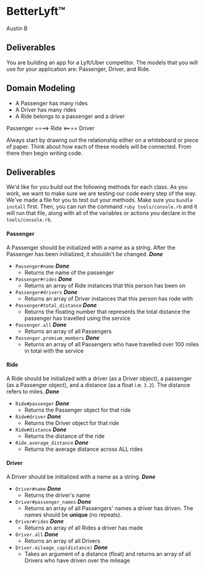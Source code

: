 # BetterLyft™ 

Austin B

## Deliverables
You are building an app for a Lyft/Uber competitor. The models that you will use for your application are: Passenger, Driver, and Ride.

## Domain Modeling
  - A Passenger has many rides
  - A Driver has many rides
  - A Ride belongs to a passenger and a driver


  Passenger ====> Ride <==== Driver
  
Always start by drawing out the relationship either on a whiteboard or piece of paper. Think about how each of these models will be connected. From there then begin writing code.

## Deliverables

We'd like for you build out the following methods for each class. As you work, we want to make sure we are testing our code every step of the way. We've made a file for you to test out your methods. Make sure you `bundle install` first. Then, you can run the command `ruby tools/console.rb` and it will run that file, along with all of the variables or actions you declare in the `tools/console.rb`.

#### Passenger
A Passenger should be initialized with a name as a string. After the Passenger has been initialized, it shouldn't be changed. ***Done***
- `Passenger#name` ***Done***
  - Returns the name of the passenger
- `Passenger#rides` ***Done***
  - Returns an array of Ride instances that this person has been on
- `Passenger#drivers` ***Done***
  - Returns an array of Driver instances that this person has rode with
- `Passenger#total_distance` ***Done***
  - Returns the floating number that represents the total distance the passenger has travelled using the service
- `Passenger.all` ***Done***
  - Returns an array of all Passengers
- `Passenger.premium_members` ***Done***
  - Returns an array of all Passengers who have travelled over 100 miles in total with the service

#### Ride
A Ride should be initialized with a driver (as a Driver object), a passenger (as a Passenger object), and a distance (as a float i.e. `3.2`). The distance refers to miles. ***Done***
- `Ride#passenger` ***Done***
  - Returns the Passenger object for that ride
- `Ride#driver` ***Done***
  - Returns the Driver object for that ride
- `Ride#distance` ***Done***
  - Returns the distance of the ride
- `Ride.average_distance` ***Done***
  - Returns the average distance across ALL rides
  
#### Driver
A Driver should be initialized with a name as a string. ***Done***
- `Driver#name` ***Done***
  - Returns the driver's name
- `Driver#passenger_names` ***Done***
  - Returns an array of all Passengers' names a driver has driven. The names should be **unique** (no repeats).
- `Driver#rides` ***Done***
  - Returns an array of all Rides a driver has made
- `Driver.all` ***Done***
  - Returns an array of all Drivers
- `Driver.mileage_cap(distance)` ***Done***
  - Takes an argument of a distance (float) and returns an array of all Drivers who have driven over the mileage

